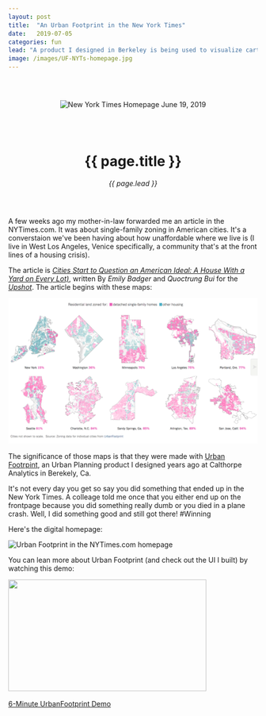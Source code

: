 ```yaml
---
layout: post
title:  "An Urban Footprint in the New York Times"
date:   2019-07-05
categories: fun 
lead: "A product I designed in Berkeley is being used to visualize cartography in Editorial by the New York Times"
image: /images/UF-NYTs-homepage.jpg
---
```

<div style="margin: 0 auto; text-align:center;padding:45px 0;">
<div style="padding-bottom: 50px;"><img src="{{ page.image }}" alt="New York Times Homepage June 19, 2019" /></div>
<h1>{{ page.title }}</h1>
<em>{{ page.lead }}</em>
</div>

A few weeks ago my mother-in-law forwarded me an article in the NYTimes.com. It was about single-family zoning in American cities. It's a converstaion we've been having about how unaffordable where we live is (I live in West Los Angeles, Venice specifically, a community that's at the front lines of a housing crisis). 

The article is _[Cities Start to Question an American Ideal: A House With a Yard on Every Lot)](https://www.nytimes.com/interactive/2019/06/18/upshot/cities-across-america-question-single-family-zoning.html)_, written By _Emily Badger_ and _Quoctrung Bui_ for the _[Upshot](https://www.nytimes.com/section/upshot)_. The article begins with these maps:

![Urban Footprint in the New York Times-1.png](/images/UF-in-the-NYTs-1.png)

The significance of those maps is that they were made with [Urban Footrpint](https://urbanfootprint.com/), an Urban Planning product I designed years ago at Calthorpe Analytics in Berekely, Ca. 

It's not every day you get so say you did something that ended up in the New York Times. A colleage told me once that you either end up on the frontpage because you did something really dumb or you died in a plane crash. Well, I did something good and still got there! #Winning

Here's the digital homepage:

![Urban Footprint in the NYTimes.com homepage](/images/UF-nytimes-homepage-june18.png)

You can lean more about Urban Footprint (and check out the UI I built) by watching this demo: <p><a href="https://urbanfootprint.com/video/watch-an-6-minute-demo-of-urbanfootprint/?wvideo=6ebm3dpnpy"><img src="https://embedwistia-a.akamaihd.net/deliveries/054577ddf195164833e9ad9d12656bc12ab0e632.jpg?image_play_button_size=2x&amp;image_crop_resized=960x540&amp;image_play_button=1&amp;image_play_button_color=54bbffe0" width="400" height="225" style="width: 400px; height: 225px;"></a></p><p><a href="https://urbanfootprint.com/video/watch-an-6-minute-demo-of-urbanfootprint/?wvideo=6ebm3dpnpy">6-Minute UrbanFootprint Demo</a></p>
